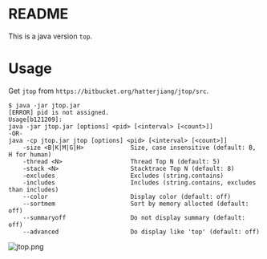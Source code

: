 # README

This is a java version `top`.

# Usage

Get `jtop` from `https://bitbucket.org/hatterjiang/jtop/src`.

```
$ java -jar jtop.jar 
[ERROR] pid is not assigned.
Usage[b121209]:
java -jar jtop.jar [options] <pid> [<interval> [<count>]]
-OR-
java -cp jtop.jar jtop [options] <pid> [<interval> [<count>]]
    -size <B|K|M|G|H>             Size, case insensitive (default: B, H for human)
    -thread <N>                   Thread Top N (default: 5)
    -stack <N>                    Stacktrace Top N (default: 8)
    -excludes                     Excludes (string.contains)
    -includes                     Includes (string.contains, excludes than includes)
    --color                       Display color (default: off)
    --sortmem                     Sort by memory allocted (default: off)
    --summaryoff                  Do not display summary (default: off)
    --advanced                    Do display like 'top' (default: off)
```


![jtop.png](https://bitbucket.org/repo/E9aogx/images/19642114-jtop.png)
